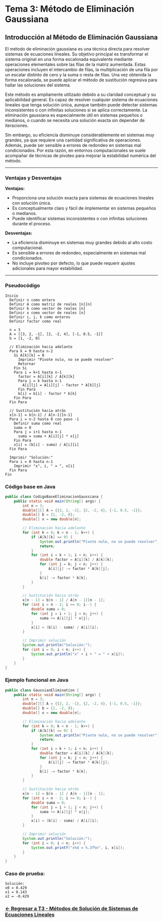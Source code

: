# Tema 3: Método de Eliminación Gaussiana

## Introducción al Método de Eliminación Gaussiana

El método de eliminación gaussiana es una técnica directa para resolver sistemas de ecuaciones lineales. Su objetivo principal es transformar el sistema original en una forma escalonada equivalente mediante operaciones elementales sobre las filas de la matriz aumentada. Estas operaciones incluyen el intercambio de filas, la multiplicación de una fila por un escalar distinto de cero y la suma o resta de filas. Una vez obtenida la forma escalonada, se puede aplicar el método de sustitución regresiva para hallar las soluciones del sistema.

Este método es ampliamente utilizado debido a su claridad conceptual y su aplicabilidad general. Es capaz de resolver cualquier sistema de ecuaciones lineales que tenga solución única, aunque también puede detectar sistemas inconsistentes o con infinitas soluciones si se aplica correctamente. La eliminación gaussiana es especialmente útil en sistemas pequeños o medianos, o cuando se necesita una solución exacta sin depender de iteraciones.

Sin embargo, su eficiencia disminuye considerablemente en sistemas muy grandes, ya que requiere una cantidad significativa de operaciones. Además, puede ser sensible a errores de redondeo en sistemas mal condicionados. Por esta razón, en entornos computacionales se suele acompañar de técnicas de pivoteo para mejorar la estabilidad numérica del método.

---

### Ventajas y Desventajas

**Ventajas:**
- Proporciona una solución exacta para sistemas de ecuaciones lineales con solución única.
- Es conceptualmente claro y fácil de implementar en sistemas pequeños o medianos.
- Puede identificar sistemas inconsistentes o con infinitas soluciones durante el proceso.

**Desventajas:**
- La eficiencia disminuye en sistemas muy grandes debido al alto costo computacional.
- Es sensible a errores de redondeo, especialmente en sistemas mal condicionados.
- No incluye pivoteo por defecto, lo que puede requerir ajustes adicionales para mayor estabilidad.

---

### Pseudocódigo

```text
Inicio
  Definir n como entero
  Definir A como matriz de reales [n][n]
  Definir b como vector de reales [n]
  Definir x como vector de reales [n]
  Definir i, j, k como enteros
  Definir factor como real

  n = 3
  A = [[3, 2, -1], [2, -2, 4], [-1, 0.5, -1]]
  b = [1, -2, 0]

  // Eliminación hacia adelante
  Para k = 0 hasta n-2
    Si A[k][k] = 0
      Imprimir "Pivote nulo, no se puede resolver"
      Retornar
    Fin Si
    Para i = k+1 hasta n-1
      factor = A[i][k] / A[k][k]
      Para j = k hasta n-1
        A[i][j] = A[i][j] - factor * A[k][j]
      Fin Para
      b[i] = b[i] - factor * b[k]
    Fin Para
  Fin Para

  // Sustitución hacia atrás
  x[n-1] = b[n-1] / A[n-1][n-1]
  Para i = n-2 hasta 0 con paso -1
    Definir suma como real
    suma = 0
    Para j = i+1 hasta n-1
      suma = suma + A[i][j] * x[j]
    Fin Para
    x[i] = (b[i] - suma) / A[i][i]
  Fin Para

  Imprimir "Solución:"
  Para i = 0 hasta n-1
    Imprimir "x", i, " = ", x[i]
  Fin Para
Fin
```

### Código base en Java

```java
public class CodigoBaseEliminacionGaussiana {
    public static void main(String[] args) {
        int n = 3;
        double[][] A = {{3, 2, -1}, {2, -2, 4}, {-1, 0.5, -1}};
        double[] b = {1, -2, 0};
        double[] x = new double[n];

        // Eliminación hacia adelante
        for (int k = 0; k < n - 1; k++) {
            if (A[k][k] == 0) {
                System.out.println("Pivote nulo, no se puede resolver");
                return;
            }
            for (int i = k + 1; i < n; i++) {
                double factor = A[i][k] / A[k][k];
                for (int j = k; j < n; j++) {
                    A[i][j] -= factor * A[k][j];
                }
                b[i] -= factor * b[k];
            }
        }

        // Sustitución hacia atrás
        x[n - 1] = b[n - 1] / A[n - 1][n - 1];
        for (int i = n - 2; i >= 0; i--) {
            double suma = 0;
            for (int j = i + 1; j < n; j++) {
                suma += A[i][j] * x[j];
            }
            x[i] = (b[i] - suma) / A[i][i];
        }

        // Imprimir solución
        System.out.println("Solución:");
        for (int i = 0; i < n; i++) {
            System.out.println("x" + i + " = " + x[i]);
        }
    }
}
```

### Ejemplo funcional en Java

```java
public class GaussianElimination {
    public static void main(String[] args) {
        int n = 3;
        double[][] A = {{3, 2, -1}, {2, -2, 4}, {-1, 0.5, -1}};
        double[] b = {1, -2, 0};
        double[] x = new double[n];

        // Eliminación hacia adelante
        for (int k = 0; k < n - 1; k++) {
            if (A[k][k] == 0) {
                System.out.println("Pivote nulo, no se puede resolver");
                return;
            }
            for (int i = k + 1; i < n; i++) {
                double factor = A[i][k] / A[k][k];
                for (int j = k; j < n; j++) {
                    A[i][j] -= factor * A[k][j];
                }
                b[i] -= factor * b[k];
            }
        }

        // Sustitución hacia atrás
        x[n - 1] = b[n - 1] / A[n - 1][n - 1];
        for (int i = n - 2; i >= 0; i--) {
            double suma = 0;
            for (int j = i + 1; j < n; j++) {
                suma += A[i][j] * x[j];
            }
            x[i] = (b[i] - suma) / A[i][i];
        }

        // Imprimir solución
        System.out.println("Solución:");
        for (int i = 0; i < n; i++) {
            System.out.printf("x%d = %.3f%n", i, x[i]);
        }
    }
}
```

### Caso de prueba:

```text
Solución:
x0 = 0.429
x1 = 0.143
x2 = -0.429
```
### [<- Regresar a T3 - Métodos de Solución de Sistemas de Ecuaciones Lineales ](https://github.com/Juan200519287393u83/Metodos_Numericos/blob/main/T3%20-%20M%C3%A9todos%20de%20Soluci%C3%B3n%20de%20Sistemas%20de%20Ecuaciones%20Lineales/Introducci%C3%B3n%20a%20los%20M%C3%A9todos%20de%20Soluci%C3%B3n%20de%20Sistemas%20de%20Ecuaciones%20Lineales.md)
